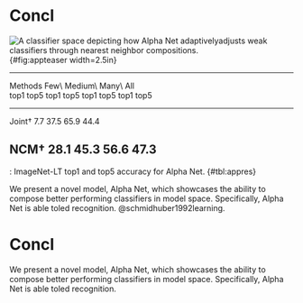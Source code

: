 Concl
=====

![A classifier space depicting how Alpha Net adaptivelyadjusts weak classifiers through nearest neighbor compositions.](figures/manifoldV2_sm){#fig:appteaser width=2.5in}

  ------------------------------------------------------------------------------------------------
  Methods                  Few\              Medium\           Many\             All\
                           top1     top5     top1     top5     top1     top5     top1     top5
  ------------------------ -------- -------- -------- -------- -------- -------- -------- --------
  Joint$\dagger$           7.7               37.5              65.9              44.4     

  NCM$\dagger$             28.1              45.3              56.6              47.3     
  ------------------------------------------------------------------------------------------------

  : ImageNet-LT top1 and top5 accuracy for Alpha Net. {#tbl:appres}

We present a novel model, Alpha Net, which showcases the ability to compose better performing classifiers in model space. Specifically, Alpha Net is able toled recognition. @schmidhuber1992learning.

Concl
=====

We present a novel model, Alpha Net, which showcases the ability to compose better performing classifiers in model space. Specifically, Alpha Net is able toled recognition.
